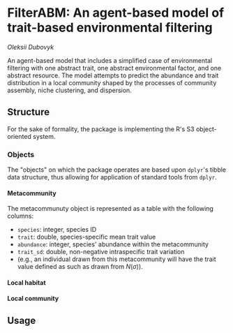 # FilterABM: An agent-based model of trait-based environmental filtering

*Oleksii Dubovyk*

An agent-based model that includes a simplified case of environmental filtering with one abstract trait, one abstract environmental factor, and one abstract resource. The model attempts to predict the abundance and trait distribution in a local community shaped by the processes of community assembly, niche clustering, and dispersion.

## Structure

For the sake of formality, the package is implementing the R's S3 object-oriented system.

### Objects

The "objects" on which the package operates are based upon `dplyr`'s tibble data structure, thus allowing for application of standard tools from `dplyr`.

#### Metacommunity

The metacommunuty object is represented as a table with the following columns:

- `species`: integer, species ID
- `trait`: double, species-specific mean trait value
- `abundance`: integer, species' abundance within the metacommunity
- `trait_sd`: double, non-negative intraspecific trait variation
- (e.g., an individual drawn from this metacommunity will have the trait value defined as such as drawn from $N(\sigma)$).

#### Local habitat

#### Local community

## Usage
